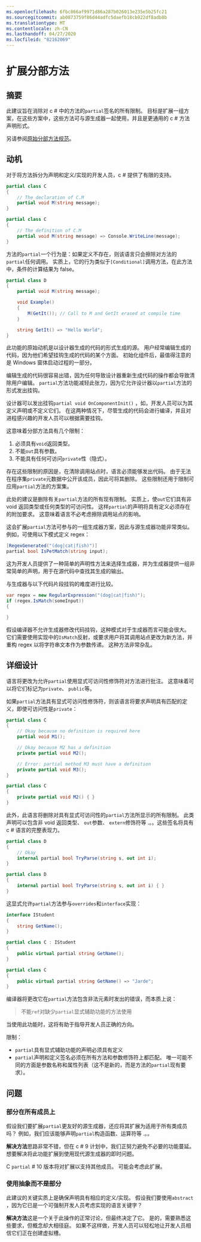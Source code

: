 ```yaml
---
ms.openlocfilehash: 6fbc866af9971d86a287b026013e235e5b25fc21
ms.sourcegitcommit: ab0873759f86d44adfc5daefb18cb922df8adb8b
ms.translationtype: MT
ms.contentlocale: zh-CN
ms.lasthandoff: 04/27/2020
ms.locfileid: "82162069"
---
```

<a name="extending-partial-methods"></a>扩展分部方法
=====

## <a name="summary"></a>摘要
此建议旨在消除对 c # 中的方法的`partial`签名的所有限制。 目标是扩展一组方案，在这些方案中，这些方法可与源生成器一起使用，并且是更通用的 c # 方法声明形式。

另请参阅[原始分部方法规范](/spec/classes.md#partial-methods)。

## <a name="motivation"></a>动机
对于将方法拆分为声明和定义/实现的开发人员，c # 提供了有限的支持。 

```cs 
partial class C
{
    // The declaration of C.M
    partial void M(string message);
}

partial class C
{
    // The definition of C.M
    partial void M(string message) => Console.WriteLine(message);
}
```

方法的`partial`一个行为是：如果定义不存在，则该语言只会擦除对方法的`partial`任何调用。 实质上，它的行为类似于`[Conditional]`调用方法，在此方法中，条件的计算结果为 false。 

```cs
partial class D
{
    partial void M(string message);

    void Example()
    {
        M(GetIt()); // Call to M and GetIt erased at compile time
    }

    string GetIt() => "Hello World";
}
```

此功能的原始动机是以设计器生成的代码的形式生成的源。 用户经常编辑生成的代码，因为他们希望挂钩生成的代码的某个方面。 初始化组件后，最值得注意的是 Windows 窗体启动过程的一部分。

编辑生成的代码很容易出错，因为任何导致设计器重新生成代码的操作都会导致清除用户编辑。 `partial`方法功能减轻此张力，因为它允许设计器以`partial`方法的形式发出挂钩。 

设计器可以发出挂钩`partial void OnComponentInit()` ，如，开发人员可以为其定义声明或不定义它们。 在这两种情况下，尽管生成的代码会进行编译，并且对进程感兴趣的开发人员可以根据需要挂钩。 

这意味着分部方法具有几个限制：

1. 必须具有`void`返回类型。
1. 不能`out`具有参数。 
1. 不能具有任何可访问`private`性（隐式）。

存在这些限制的原因是，在清除调用站点时，语言必须能够发出代码。 由于无法在程序集`private`元数据中公开该成员，因此可将其删除。 这些限制还用于限制可应用`partial`方法的方案集。

此处的建议是删除有关`partial`方法的所有现有限制。 实质上，使`out`它们具有非 void 返回类型或任何类型的可访问性。 这样`partial`的声明将具有定义必须存在的附加要求。 这意味着语言不必考虑擦除调用站点的影响。 

这会扩展`partial`方法可参与的一组生成器方案，因此与源生成器功能非常类似。 例如，可使用以下模式定义 regex：

```cs
[RegexGenerated("(dog|cat|fish)")]
partial bool IsPetMatch(string input);
```

这为开发人员提供了一种简单的声明性方法来选择生成器，并为生成器提供一组非常简单的声明，用于在源代码中查找其生成的输出。 

与生成器与以下代码片段挂钩的难度进行比较。 

```cs
var regex = new RegularExpression("(dog|cat|fish)");
if (regex.IsMatch(someInput))
{

}
```

假设编译器不允许生成器修改代码挂钩，这种模式对于生成器而言可能会很大。 它们需要使用实现中的`IsMatch`反射，或要求用户将其调用站点更改为新方法，并重构 regex 以将字符串文本作为参数传递。 这种方法非常杂乱。

## <a name="detailed-design"></a>详细设计
语言将更改为允许`partial`使用显式可访问性修饰符对方法进行批注。 这意味着可以将它们标记为`private`、 `public`等。 

如果`partial`方法具有显式可访问性修饰符，则该语言将要求声明具有匹配的定义，即使可访问性是`private`：

```cs
partial class C
{
    // Okay because no definition is required here
    partial void M1();

    // Okay because M2 has a definition
    private partial void M2();

    // Error: partial method M3 must have a definition
    private partial void M3();
}

partial class C
{
    private partial void M2() { }
}
```

此外，此语言将删除对具有显式可访问性的`partial`方法所显示的所有限制。 此类声明可以包含非 void 返回类型、 `out`参数、 `extern`修饰符等 .。。这些签名将具有 c # 语言的完整表现力。

```cs
partial class D
{
    // Okay
    internal partial bool TryParse(string s, out int i); 
}

partial class D
{
    internal partial bool TryParse(string s, out int i) { }
}
```

这显式允许`partial`方法参与`overrides`和`interface`实现：

```cs
interface IStudent
{
    string GetName();
}

partial class C : IStudent
{
    public virtual partial string GetName(); 
}

partial class C
{
    public virtual partial string GetName() => "Jarde";
}
```

编译器将更改它在`partial`方法包含非法元素时发出的错误，而本质上说：

> 不能`ref`对缺少`partial`显式辅助功能的方法使用 

当使用此功能时，这将有助于指导开发人员正确的方向。

限制：
- `partial`具有显式辅助功能的声明必须具有定义
- `partial`声明和定义签名必须在所有方法和参数修饰符上都匹配。 唯一可能不同的方面是参数名称和属性列表（这不是新的，而是方法的`partial`现有要求）。

## <a name="questions"></a>问题

### <a name="partial-on-all-members"></a>部分在所有成员上
假设我们要扩展`partial`更友好的源生成器，还应将其扩展为适用于所有类成员吗？ 例如，我们应该能够声明`partial`构造函数、运算符等 .。。

**解决方法**思路非常不错，但在 c # 9 计划中，我们正努力避免不必要的功能蔓延。 想要解决将此功能扩展到使用现代源生成器的即时问题。 

C `partial` # 10 版本将对扩展以支持其他成员。 可能会考虑此扩展。

### <a name="use-abstract-instead-of-partial"></a>使用抽象而不是部分
此建议的关键实质上是确保声明具有相应的定义/实现。 假设我们要使用`abstract` ，因为它已是一个可强制开发人员考虑实现的语言关键字？

**解决方法**这是一个关于此操作的正常讨论，但最终决定了它。
是的，需要熟悉这些要求，但概念却大相径庭。
如果不这样做，开发人员可以轻松地让开发人员相信它们正在创建虚拟槽。
